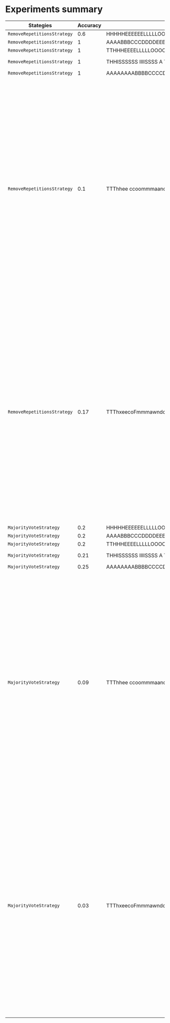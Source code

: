 # Experiments summary

| Stategies                   |   Accuracy | Input                                                                                                                                                                                                                                                                                                                                                                                                                | Output                                                                                                                                                                                                                                                                                                                                                                                                               | Expected                                                                                                                                                                                                                                                                        |
|-----------------------------|------------|----------------------------------------------------------------------------------------------------------------------------------------------------------------------------------------------------------------------------------------------------------------------------------------------------------------------------------------------------------------------------------------------------------------------|----------------------------------------------------------------------------------------------------------------------------------------------------------------------------------------------------------------------------------------------------------------------------------------------------------------------------------------------------------------------------------------------------------------------|---------------------------------------------------------------------------------------------------------------------------------------------------------------------------------------------------------------------------------------------------------------------------------|
| `RemoveRepetitionsStrategy` |       0.6  | HHHHHEEEEEELLLLLOOOOOO                                                                                                                                                                                                                                                                                                                                                                                               | HELO                                                                                                                                                                                                                                                                                                                                                                                                                 | HELLO                                                                                                                                                                                                                                                                           |
| `RemoveRepetitionsStrategy` |       1    | AAAABBBCCCDDDDEEEE                                                                                                                                                                                                                                                                                                                                                                                                   | ABCDE                                                                                                                                                                                                                                                                                                                                                                                                                | ABCDE                                                                                                                                                                                                                                                                           |
| `RemoveRepetitionsStrategy` |       1    | TTHHHEEEELLLLLOOOO                                                                                                                                                                                                                                                                                                                                                                                                   | THELO                                                                                                                                                                                                                                                                                                                                                                                                                | THELO                                                                                                                                                                                                                                                                           |
| `RemoveRepetitionsStrategy` |       1    | THHISSSSSS IIIISSSS A TTEEEESST                                                                                                                                                                                                                                                                                                                                                                                      | THIS IS A TEST                                                                                                                                                                                                                                                                                                                                                                                                       | THIS IS A TEST                                                                                                                                                                                                                                                                  |
| `RemoveRepetitionsStrategy` |       1    | AAAAAAAABBBBCCCCDDDD                                                                                                                                                                                                                                                                                                                                                                                                 | ABCD                                                                                                                                                                                                                                                                                                                                                                                                                 | ABCD                                                                                                                                                                                                                                                                            |
| `RemoveRepetitionsStrategy` |       0.1  | TTThhee ccoommmaandd wiiiilllll ttakkeee iimmmaagesss foor dddiffereentt cllasseess (succh as thhe aaallphabettt in ssignn llaanguagge) aandd sttoorree thhem in ttthhe sppecfiiieed ddiiirreecttoorrryy. EEaacch cllassss wiiill hhhaave bby iimmmaagess colllected ussiiing llannnddmarkk detectiiionnn. TThhe colllecttionn wiiilll ccconttinuuue untiill all iimmmagesss aarree gathheereed ffoor eeach cllassss | The comand wil take images for diferent clases (such as the alphabet in sign language) and store them in the specfied directory. Each clas wil have by images colected using landmark detection. The colection wil continue until al images are gathered for each clas                                                                                                                                               | The command will take images for different classes (such as the alphabet in sign language) and store them in the specified directory. Each class will have images collected using landmark detection. The collection will continue until all images are gathered for each class |
| `RemoveRepetitionsStrategy` |       0.17 | TTThxeecoFmmmawndddwIillllttakzeeiKmmaagvesssfDoorrddiffvrenttclRaassess(suucchasvthBheeaaallphabetktinssiggnnqllahanguaggee)aanddstbtoorrethjemRinmthhesppnecfiGieedddiiirOrecttoryy.EEEaacxhchhhclflassswiiiillhhhhaavvTebbyiimmaagessfcolFllecteddvuujsingllahnnndmarrkkdetectHionnn.TTphhhecolllectzioonhwiillklcconntinnueuntilallQimmaagesxsaarregaytherredfooreeeachhclxlassss                                | ThxecoFmawndwIiltakzeiKmagvesfDordifvrentclRases(suchasvthBhealphabetktinsignqlahanguage)andstbtorethjemRinmthespnecfiGiedirOrectory.EacxhchclflaswilhavTebyimagesfcolFlectedvujsinglahndmarkdetectHion.TphecolectzionhwilklcontinueuntilalQimagesxsaregaytheredforeachclxlas                                                                                                                                        | The command will take images for different classes (such as the alphabet in sign language) and store them in the specified directory. Each class will have images collected using landmark detection. The collection will continue until all images are gathered for each class |
| `MajorityVoteStrategy`      |       0.2  | HHHHHEEEEEELLLLLOOOOOO                                                                                                                                                                                                                                                                                                                                                                                               | HHHHHEEEEEELLLLLOOOOOO                                                                                                                                                                                                                                                                                                                                                                                               | HELLO                                                                                                                                                                                                                                                                           |
| `MajorityVoteStrategy`      |       0.2  | AAAABBBCCCDDDDEEEE                                                                                                                                                                                                                                                                                                                                                                                                   | AAAABBBCCCDDDDEEEE                                                                                                                                                                                                                                                                                                                                                                                                   | ABCDE                                                                                                                                                                                                                                                                           |
| `MajorityVoteStrategy`      |       0.2  | TTHHHEEEELLLLLOOOO                                                                                                                                                                                                                                                                                                                                                                                                   | TTHHHEEEELLLLLOOOO                                                                                                                                                                                                                                                                                                                                                                                                   | THELO                                                                                                                                                                                                                                                                           |
| `MajorityVoteStrategy`      |       0.21 | THHISSSSSS IIIISSSS A TTEEEESST                                                                                                                                                                                                                                                                                                                                                                                      | HHHSSSSSSSSIIIISSSSS ATTEEEESSS                                                                                                                                                                                                                                                                                                                                                                                      | THIS IS A TEST                                                                                                                                                                                                                                                                  |
| `MajorityVoteStrategy`      |       0.25 | AAAAAAAABBBBCCCCDDDD                                                                                                                                                                                                                                                                                                                                                                                                 | AAAAAAAABBBBCCCCDDDD                                                                                                                                                                                                                                                                                                                                                                                                 | ABCD                                                                                                                                                                                                                                                                            |
| `MajorityVoteStrategy`      |       0.09 | TTThhee ccoommmaandd wiiiilllll ttakkeee iimmmaagesss foor dddiffereentt cllasseess (succh as thhe aaallphabettt in ssignn llaanguagge) aandd sttoorree thhem in ttthhe sppecfiiieed ddiiirreecttoorrryy. EEaacch cllassss wiiill hhhaave bby iimmmaagess colllected ussiiing llannnddmarkk detectiiionnn. TThhe colllecttionn wiiilll ccconttinuuue untiill all iimmmagesss aarree gathheereed ffoor eeach cllassss | TTThheeeccoommmaaddddiiiiillllllttkkkeeeeiimmmaaeesssffoo  dddffffeeeettcllllsseessssscccchssshhheeaaalllpbeetttii  ssiinn llaaggggggeeaaaddddsttoorreeehhheeii  ttthheepppeefiiieeedddiiirreeettoorrryy..EEaaccccllllsssssiiiilllhhhaaeeebbbiiimmmaaeessccllllleeeedsssiiii llllnnndddmkkkkeeeeeciiiinnn..TThheeclllllettiinn iiiillllcccctttiiuuueeuuiiillllllliimmmgeessssaarreeegghhheeeeeefffoo  eeecccllllssss | The command will take images for different classes (such as the alphabet in sign language) and store them in the specified directory. Each class will have images collected using landmark detection. The collection will continue until all images are gathered for each class |
| `MajorityVoteStrategy`      |       0.03 | TTThxeecoFmmmawndddwIillllttakzeeiKmmaagvesssfDoorrddiffvrenttclRaassess(suucchasvthBheeaaallphabetktinssiggnnqllahanguaggee)aanddstbtoorrethjemRinmthhesppnecfiGieedddiiirOrecttoryy.EEEaacxhchhhclflassswiiiillhhhhaavvTebbyiimmaagessfcolFllecteddvuujsingllahnnndmarrkkdetectHionnn.TTphhhecolllectzioonhwiillklcconntinnueuntilallQimmaagesxsaarregaytherredfooreeeachhclxlassss                                | TTTheeeecmmmmwwdddddilllllttkkkeeeKmmaageesssffoorrddffffeeettlllaasssssssuuccchsshhheeeaaalllpbeeetkiissiggnnllllahggggggeeeaaddddbtboorreeheeeiiimhhheeppeeeffieeedddiiiireeetttyyy.EEEaaccchhhhlllflsssiiiiillhhhhaavveebbiiimmaaeessfflllllleeeddduusiiillllhnnnddmrrkkkeeeeciiinnn.TTphhheellllleciioohhiiilllkcccnniinneueuillllllQmmaaeeessaarreegyheerreefooeeeeechhlllllssss                                | The command will take images for different classes (such as the alphabet in sign language) and store them in the specified directory. Each class will have images collected using landmark detection. The collection will continue until all images are gathered for each class |
